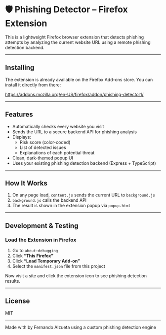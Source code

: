 # 🛡️ Phishing Detector – Firefox Extension

This is a lightweight Firefox browser extension that detects phishing attempts by analyzing the current website URL using a remote phishing detection backend.

---

## Installing

The extension is already available on the Firefox Add-ons store. You can install it directly from there:

<https://addons.mozilla.org/en-US/firefox/addon/phishing-detector1/>

---

## Features

- Automatically checks every website you visit
- Sends the URL to a secure backend API for phishing analysis
- Displays:
  - Risk score (color-coded)
  - List of detected issues
  - Explanations of each potential threat
- Clean, dark-themed popup UI
- Uses your existing phishing detection backend (Express + TypeScript)

---

## How It Works

1. On any page load, `content.js` sends the current URL to `background.js`
2. `background.js` calls the backend API
3. The result is shown in the extension popup via `popup.html`

---

## Development & Testing

### Load the Extension in Firefox

1. Go to `about:debugging`
2. Click **“This Firefox”**
3. Click **“Load Temporary Add-on”**
4. Select the `manifest.json` file from this project

Now visit a site and click the extension icon to see phishing detection results.

---

## License

MIT

---

Made with by Fernando Alzueta using a custom phishing detection engine
